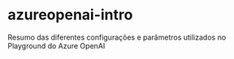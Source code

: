 # azureopenai-intro
Resumo das diferentes configurações e parâmetros utilizados no Playground do Azure OpenAI
